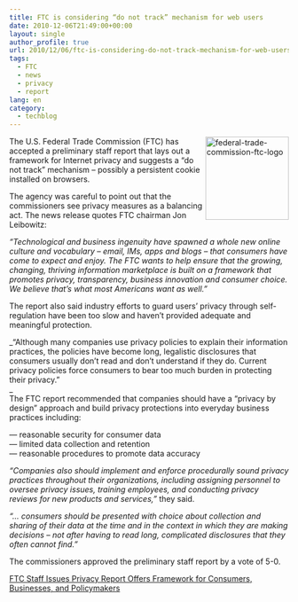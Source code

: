 ```yaml
---
title: FTC is considering “do not track” mechanism for web users
date: 2010-12-06T21:49:00+00:00
layout: single
author_profile: true
url: 2010/12/06/ftc-is-considering-do-not-track-mechanism-for-web-users/
tags:
  - FTC
  - news
  - privacy
  - report
lang: en
category: 
  - techblog
---
```

[<img title="federal-trade-commission-ftc-logo" border="0" alt="federal-trade-commission-ftc-logo" align="right" src="http://lh3.ggpht.com/_vaUVXcmC3OI/TP1TdQ3I8II/AAAAAAAADYU/tADO-Z0pa9k/federal-trade-commission-ftc-logo_thumb%5B1%5D.png?imgmax=800" width="150" height="150" />](http://lh5.ggpht.com/_vaUVXcmC3OI/TP1TbY8euiI/AAAAAAAADYQ/B7408d17rnA/s1600-h/federal-trade-commission-ftc-logo%5B3%5D.png)The U.S. Federal Trade Commission (FTC) has accepted a preliminary staff report that lays out a framework for Internet privacy and suggests a “do not track” mechanism – possibly a persistent cookie installed on browsers.

The agency was careful to point out that the commissioners see privacy measures as a balancing act. The news release quotes FTC chairman Jon Leibowitz:

_“Technological and business ingenuity have spawned a whole new online culture and vocabulary – email, IMs, apps and blogs – that consumers have come to expect and enjoy. The FTC wants to help ensure that the growing, changing, thriving information marketplace is built on a framework that promotes privacy, transparency, business innovation and consumer choice. We believe that’s what most Americans want as well.”_

The report also said industry efforts to guard users’ privacy through self-regulation have been too slow and haven’t provided adequate and meaningful protection.

_“Although many companies use privacy policies to explain their information practices, the policies have become long, legalistic disclosures that consumers usually don’t read and don’t understand if they do. Current privacy policies force consumers to bear too much burden in protecting their privacy.”  
_  
The FTC report recommended that companies should have a “privacy by design” approach and build privacy protections into everyday business practices including:

— reasonable security for consumer data  
— limited data collection and retention  
— reasonable procedures to promote data accuracy

_“Companies also should implement and enforce procedurally sound privacy practices throughout their organizations, including assigning personnel to oversee privacy issues, training employees, and conducting privacy reviews for new products and services,”_ they said.

_“… consumers should be presented with choice about collection and sharing of their data at the time and in the context in which they are making decisions – not after having to read long, complicated disclosures that they often cannot find.”_

The commissioners approved the preliminary staff report by a vote of 5-0.

[FTC Staff Issues Privacy Report Offers Framework for Consumers, Businesses, and Policymakers](http://www.ftc.gov/opa/2010/12/privacyreport.shtm)